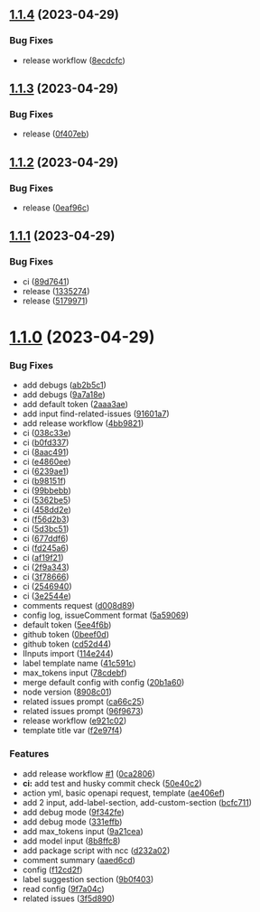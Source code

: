 ## [1.1.4](https://github.com/MaurerKrisztian/issue-improver-action/compare/v1.1.3...v1.1.4) (2023-04-29)


### Bug Fixes

* release workflow ([8ecdcfc](https://github.com/MaurerKrisztian/issue-improver-action/commit/8ecdcfcc0837f829896dec9c76001c241e6bf868))



## [1.1.3](https://github.com/MaurerKrisztian/issue-improver-action/compare/v1.1.2...v1.1.3) (2023-04-29)


### Bug Fixes

* release ([0f407eb](https://github.com/MaurerKrisztian/issue-improver-action/commit/0f407eb8b9c0576783202f1e7200ff33be32607a))



## [1.1.2](https://github.com/MaurerKrisztian/issue-improver-action/compare/v1.1.1...v1.1.2) (2023-04-29)


### Bug Fixes

* release ([0eaf96c](https://github.com/MaurerKrisztian/issue-improver-action/commit/0eaf96cb20b591944dbd04f2a5b0096cf8aa37f9))



## [1.1.1](https://github.com/MaurerKrisztian/issue-improver-action/compare/v1.1.0...v1.1.1) (2023-04-29)


### Bug Fixes

* ci ([89d7641](https://github.com/MaurerKrisztian/issue-improver-action/commit/89d76418d1f5413d485079f73013337e8ff0ecf5))
* release ([1335274](https://github.com/MaurerKrisztian/issue-improver-action/commit/1335274c2555c048d4d0ee809e5d46f37d64774a))
* release ([5179971](https://github.com/MaurerKrisztian/issue-improver-action/commit/51799718fb367dd7d84550273bbb3921d429980c))



# [1.1.0](https://github.com/MaurerKrisztian/issue-improver-action/compare/ae406eff141ba9033bc1f62675333f0fc43ac8f0...v1.1.0) (2023-04-29)


### Bug Fixes

* add debugs ([ab2b5c1](https://github.com/MaurerKrisztian/issue-improver-action/commit/ab2b5c14cfe645995f2aa078edc565d7e10c9b91))
* add debugs ([9a7a18e](https://github.com/MaurerKrisztian/issue-improver-action/commit/9a7a18ef32e85d0f2673dd057b3971f9184738b1))
* add default token ([2aaa3ae](https://github.com/MaurerKrisztian/issue-improver-action/commit/2aaa3ae33fbd1e86039ca5ce4c1a3dc5da453114))
* add input find-related-issues ([91601a7](https://github.com/MaurerKrisztian/issue-improver-action/commit/91601a7ede940234c17a0c064961207673b8228b))
* add release workflow ([4bb9821](https://github.com/MaurerKrisztian/issue-improver-action/commit/4bb98211ee64705591ef1afd64da294dd6fe34d2))
* ci ([038c33e](https://github.com/MaurerKrisztian/issue-improver-action/commit/038c33e2ee3b07cf219af8fa365933e3e998615b))
* ci ([b0fd337](https://github.com/MaurerKrisztian/issue-improver-action/commit/b0fd337e793a54e5a94cf2316ba5d34aa6ef12f4))
* ci ([8aac491](https://github.com/MaurerKrisztian/issue-improver-action/commit/8aac491666a348963465d8f3cdb4e3957c7bcbcd))
* ci ([e4860ee](https://github.com/MaurerKrisztian/issue-improver-action/commit/e4860ee693f1cfe71e434870faf931e7867452ac))
* ci ([6239ae1](https://github.com/MaurerKrisztian/issue-improver-action/commit/6239ae1cb71e3816eb46c5c0802c610e1f308517))
* ci ([b98151f](https://github.com/MaurerKrisztian/issue-improver-action/commit/b98151f4175dda7eb6afec8082f17efa460a05d8))
* ci ([99bbebb](https://github.com/MaurerKrisztian/issue-improver-action/commit/99bbebb0fe810b642ff6be7b8b723afe805338ae))
* ci ([5362be5](https://github.com/MaurerKrisztian/issue-improver-action/commit/5362be5fd79a63327a8d2abe763ada4147ba003a))
* ci ([458dd2e](https://github.com/MaurerKrisztian/issue-improver-action/commit/458dd2ea333e6756c9b9707f212e16286e842a7c))
* ci ([f56d2b3](https://github.com/MaurerKrisztian/issue-improver-action/commit/f56d2b3073d2537c05c3fbf765664bc87ba4f286))
* ci ([5d3bc51](https://github.com/MaurerKrisztian/issue-improver-action/commit/5d3bc51e3a636fc01512daa44b7c90a785a99356))
* ci ([677ddf6](https://github.com/MaurerKrisztian/issue-improver-action/commit/677ddf66eda836078ffd42a607600b5367de1ed6))
* ci ([fd245a6](https://github.com/MaurerKrisztian/issue-improver-action/commit/fd245a633494fd931d7aaaa69a7bdbb500cf7c94))
* ci ([af19f21](https://github.com/MaurerKrisztian/issue-improver-action/commit/af19f21babc7eb0dc56d82e661a5e6f74e9ff246))
* ci ([2f9a343](https://github.com/MaurerKrisztian/issue-improver-action/commit/2f9a3438f7d6013febddddabb940c36f2de1a361))
* ci ([3f78666](https://github.com/MaurerKrisztian/issue-improver-action/commit/3f7866647b72c8b8ea96ba230540f13cb5a0745a))
* ci ([2546940](https://github.com/MaurerKrisztian/issue-improver-action/commit/2546940d4a7e306e35f670c24ad2087b6059364d))
* ci ([3e2544e](https://github.com/MaurerKrisztian/issue-improver-action/commit/3e2544e7c3944e449dd731b2cfd43010e77510c6))
* comments request ([d008d89](https://github.com/MaurerKrisztian/issue-improver-action/commit/d008d89456a825246ba46d8534e4fc8815d84013))
* config log, issueComment format ([5a59069](https://github.com/MaurerKrisztian/issue-improver-action/commit/5a59069017596816f16f3ea861dbdaa334921c30))
* default token ([5ee4f6b](https://github.com/MaurerKrisztian/issue-improver-action/commit/5ee4f6bb9a21b0ae52ec6c036d1742c0d1191071))
* github token ([0beef0d](https://github.com/MaurerKrisztian/issue-improver-action/commit/0beef0d1d383fa532e751b1588c74d138d95e04a))
* github token ([cd52d44](https://github.com/MaurerKrisztian/issue-improver-action/commit/cd52d44e0aea31960d94d6b40713bbb2d25270ad))
* IInputs import ([114e244](https://github.com/MaurerKrisztian/issue-improver-action/commit/114e24404f9d8b7997163265e07cd1a7e000c0fd))
* label template name ([41c591c](https://github.com/MaurerKrisztian/issue-improver-action/commit/41c591cccd5abf067d35684cf6a5dbcb446ded08))
* max_tokens input ([78cdebf](https://github.com/MaurerKrisztian/issue-improver-action/commit/78cdebf300b7e14484e24bb2382cf028ceba01e6))
* merge default config with config ([20b1a60](https://github.com/MaurerKrisztian/issue-improver-action/commit/20b1a60631115d7debaece02f655aa0a8584813a))
* node version ([8908c01](https://github.com/MaurerKrisztian/issue-improver-action/commit/8908c0153e9fd0898b40618229916f044ef1b4c7))
* related issues prompt ([ca66c25](https://github.com/MaurerKrisztian/issue-improver-action/commit/ca66c25847c820370f98148d4625a4bf1342e7db))
* related issues prompt ([96f9673](https://github.com/MaurerKrisztian/issue-improver-action/commit/96f96735efeb5acae479522849eca76fc0ac940f))
* release workflow ([e921c02](https://github.com/MaurerKrisztian/issue-improver-action/commit/e921c02c2e443f5a2364e6e988f93e23c032bfac))
* template title var ([f2e97f4](https://github.com/MaurerKrisztian/issue-improver-action/commit/f2e97f45aa8bb01d97d66b8051a2c85b907fc29f))


### Features

* add release workflow [#1](https://github.com/MaurerKrisztian/issue-improver-action/issues/1) ([0ca2806](https://github.com/MaurerKrisztian/issue-improver-action/commit/0ca280677085430126de753c3e9b487f65daba68))
* **ci:** add test and husky commit check ([50e40c2](https://github.com/MaurerKrisztian/issue-improver-action/commit/50e40c2dd305e344e5e068ab01f8157fffb3e8dd))
* action yml, basic openapi request, template ([ae406ef](https://github.com/MaurerKrisztian/issue-improver-action/commit/ae406eff141ba9033bc1f62675333f0fc43ac8f0))
* add 2 input, add-label-section, add-custom-section ([bcfc711](https://github.com/MaurerKrisztian/issue-improver-action/commit/bcfc711258dfcd458fa0c0c42e8e5703cf67d8f5))
* add debug mode ([9f342fe](https://github.com/MaurerKrisztian/issue-improver-action/commit/9f342fe20f27b9176f28f3fe6f52267d377fda48))
* add debug mode ([331effb](https://github.com/MaurerKrisztian/issue-improver-action/commit/331effb218e3bfc6735bf58fae0aaea70d2835ce))
* add max_tokens input ([9a21cea](https://github.com/MaurerKrisztian/issue-improver-action/commit/9a21cea0ca2a14b8be73d044c57336c3cdb24237))
* add model input ([8b8ffc8](https://github.com/MaurerKrisztian/issue-improver-action/commit/8b8ffc85827833ee6c3684e3669454f25ec52efc))
* add package script with ncc ([d232a02](https://github.com/MaurerKrisztian/issue-improver-action/commit/d232a0268dd4017a0aba1e7ba510b091082034a2))
* comment summary ([aaed6cd](https://github.com/MaurerKrisztian/issue-improver-action/commit/aaed6cdfcee822c8b67e1175529ef41139ddc5bf))
* config ([f12cd2f](https://github.com/MaurerKrisztian/issue-improver-action/commit/f12cd2f2e686af0eb652fb4ad4480ec02049fa0a))
* label suggestion section ([9b0f403](https://github.com/MaurerKrisztian/issue-improver-action/commit/9b0f403b1959e4ef019e84645c423d82dde7156b))
* read config ([9f7a04c](https://github.com/MaurerKrisztian/issue-improver-action/commit/9f7a04cecfe88aff4e67430abb7bd71bb19f61f0))
* related issues ([3f5d890](https://github.com/MaurerKrisztian/issue-improver-action/commit/3f5d890472875011b97672c92406efaaaa42e05e))



